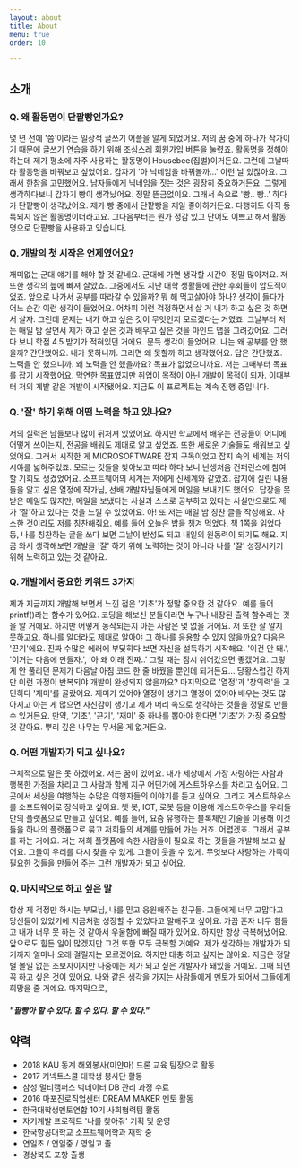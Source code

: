 ```yaml
---
layout: about
title: About
menu: true
order: 10

---
```


## 소개

### Q. 왜 활동명이 단팥빵인가요?

몇 년 전에 '씀'이라는 일상적 글쓰기 어플을 알게 되었어요. 저의 꿈 중에 하나가 작가이기 때문에 글쓰기 연습을 하기 위해 조심스레 회원가입 버튼을 눌렸죠. 활동명을 정해야 하는데 제가 평소에 자주 사용하는 활동명이 Housebee(집벌)이거든요. 그런데 그날따라 활동명을 바꿔보고 싶었어요. 갑자기 '아 닉네임을 바꿔볼까...' 이런 날 있잖아요. 그래서 한참을 고민했어요. 남자들에게 닉네임을 짓는 것은 굉장히 중요하거든요. 그렇게 생각하다보니 갑자기 빵이 생각났어요. 정말 뜬금없이요. 그래서 속으로 '빵.. 빵..' 하다가 단팥빵이 생각났어요. 제가 빵 중에서 단팥빵을 제일 좋아하거든요. 다행히도 아직 등록되지 않은 활동명이더라고요. 그다음부터는 뭔가 정감 있고 단어도 이쁘고 해서 활동명으로 단팥빵을 사용하고 있습니다.

### Q. 개발의 첫 시작은 언제였어요?

재미없는 군대 얘기를 해야 할 것 같네요. 군대에 가면 생각할 시간이 정말 많아져요. 저 또한 생각의 늪에 빠져 살았죠. 그중에서도 지난 대학 생활들에 관한 후회들이 압도적이었죠. 앞으로 나가서 공부를 따라갈 수 있을까? 뭐 해 먹고살아야 하나? 생각이 들다가 어느 순간 이런 생각이 들었어요. 어차피 이런 걱정하면서 살 거 내가 하고 싶은 것 하면서 살자. 그런데 문제는 내가 하고 싶은 것이 무엇인지 모르겠다는 거였죠. 그날부터 저는 매일 밤 살면서 제가 하고 싶은 것과 배우고 싶은 것을 마인드 맵을 그려갔어요. 그러다 보니 학점 4.5 받기가 적혀있던 거에요. 문득 생각이 들었어요. 나는 왜 공부를 안 했을까? 간단했어요. 내가 못하니까. 그러면 왜 못할까 하고 생각했어요. 답은 간단했죠. 노력을 안 했으니까. 왜 노력을 안 했을까요? 목표가 없었으니까요. 저는 그때부터 목표를 잡기 시작했어요. 막연한 목표였지만 취업이 목적이 아닌 개발이 목적이 되자. 이때부터 저의 계발 같은 개발이 시작됐어요. 지금도 이 프로젝트는 계속 진행 중입니다.

### Q. '잘' 하기 위해 어떤 노력을 하고 있나요?

저의 실력은 남들보다 많이 뒤처져 있었어요. 하지만 학교에서 배우는 전공들이 어디에 어떻게 쓰이는지, 전공을 배워도 제대로 알고 싶었죠. 또한 새로운 기술들도 배워보고 싶었어요. 그래서 시작한 게 MICROSOFTWARE 잡지 구독이었고 잡지 속의 세계는 저의 시야를 넓혀주었죠. 모르는 것들을 찾아보고 따라 하다 보니 난생처음 컨퍼런스에 참여할 기회도 생겼었어요. 소프트웨어의 세계는 저에게 신세계와 같았죠. 잡지에 실린 내용들을 알고 싶은 열정에 작가님, 선배 개발자님들에게 메일을 보내기도 했어요. 답장을 못 받은 메일도 많지만, 메일을 보냈다는 사실과 스스로 공부하고 있다는 사실만으로도 제가 '잘'하고 있다는 것을 느낄 수 있었어요. 아! 또 저는 매일 밤 칭찬 글을 작성해요. 사소한 것이라도 저를 칭찬해줘요. 예를 들어 오늘은 밥을 챙겨 먹었다. 책 1쪽을 읽었다 등, 나를 칭찬하는 글을 쓰다 보면 그날이 반성도 되고 내일의 원동력이 되기도 해요. 지금 와서 생각해보면 개발을 '잘' 하기 위해 노력하는 것이 아니라 나를 '잘' 성장시키기 위해 노력하고 있는 것 같아요.

### Q. 개발에서 중요한 키워드 3가지

 제가 지금까지 개발해 보면서 느낀 점은 '기초'가 정말 중요한 것 같아요. 예를 들어 printf()라는 함수가 있어요. 코딩을 해보신 분들이라면 누구나 내장된 출력 함수라는 것을 알 거에요. 하지만 어떻게 동작되는지 아는 사람은 몇 없을 거에요. 저 또한 잘 알지 못하고요. 하나를 알더라도 제대로 알아야 그 하나를 응용할 수 있지 않을까요? 다음은 '끈기'에요. 진짜 수많은 에러에 부딪히다 보면 자신을 설득하기 시작해요. '이건 안 돼.', '이거는 다음에 만들자.', '아 왜 이래 진짜..' 그럴 때는 잠시 쉬어갔으면 좋겠어요. 그렇게 안 풀리던 문제가 다음날 아침 코드 한 줄 바꿨을 뿐인데 되거든요... 당황스럽긴 하지만 이런 과정이 반복되야 개발이 완성되지 않을까요? 마지막으로 '열정'과 '창의력'을 고민하다 '재미'를 골랐어요. 재미가 있어야 열정이 생기고 열정이 있어야 배우는 것도 많아지고 아는 게 많으면 자신감이 생기고 제가 머리 속으로 생각하는 것들을 정말로 만들 수 있거든요. 만약, '기초', '끈기', '재미' 중 하나를 뽑아야 한다면 '기초'가 가장 중요할 것 같아요. 뿌리 깊은 나무는 무서울 게 없거든요.

### Q. 어떤 개발자가 되고 싶나요?

구체적으로 말은 못 하겠어요. 저는 꿈이 있어요. 내가 세상에서 가장 사랑하는 사람과 행복한 가정을 차리고 그 사람과 함께 지구 어딘가에 게스트하우스를 차리고 싶어요. 그곳에서 세상을 여행하는 수많은 여행자들의 이야기를 듣고 싶어요. 그리고 게스트하우스를 소프트웨어로 장식하고 싶어요. 챗 봇, IOT, 로봇 등을 이용해 게스트하우스를 우리들만의 플랫폼으로 만들고 싶어요. 예를 들어, 요즘 유행하는 블록체인 기술을 이용해 이것들을 하나의 플랫폼으로 묶고 저희들의 세계를 만들어 가는 거죠. 어렵겠죠. 그래서 공부를 하는 거에요. 저는 저희 플랫폼에 속한 사람들이 필요로 하는 것들을 개발해 보고 싶어요. 그들이 우리를 다시 찾을 수 있게. 그들이 웃을 수 있게. 무엇보다 사랑하는 가족이 필요한 것들을 만들어 주는 그런 개발자가 되고 싶어요.

### Q. 마지막으로 하고 싶은 말

항상 제 걱정만 하시는 부모님, 나를 믿고 응원해주는 친구들. 그들에게 너무 고맙다고 당신들이 있었기에 지금처럼 성장할 수 있었다고 말해주고 싶어요. 가끔 혼자 너무 힘들고 내가 너무 못 하는 것 같아서 우울함에 빠질 때가 있어요. 하지만 항상 극복해냈어요. 앞으로도 힘든 일이 많겠지만 그것 또한 모두 극복할 거예요. 제가 생각하는 개발자가 되기까지 얼마나 오래 걸릴지는 모르겠어요. 하지만 대충 하고 싶지는 않아요. 지금은 정말 별 볼일 없는 초보자이지만 나중에는 제가 되고 싶은 개발자가 돼있을 거예요. 그때 되면 꼭 하고 싶은 것이 있어요. 나와 같은 생각을 가지는 사람들에게 멘토가 되어서 그들에게 희망을 줄 거예요. 마지막으로,
##### "팥빵아 할 수 있다. 할 수 있다. 할 수 있다."

## 약력

+ 2018 KAU 동계 해외봉사(미얀마) 드론 교육 팀장으로 활동
+ 2017 커넥트스쿨 대학생 봉사단 활동
+ 삼성 멀티캠퍼스 빅데이터 DB 관리 과정 수료
+ 2016 마포진로직업센터 DREAM MAKER 멘토 활동
+ 한국대학생멘토연합 10기 사회협력팀 활동
+ 자기계발 프로젝트 '나를 찾아줘' 기획 및 운영
+ 한국항공대학교 소프트웨어학과 재학 중
+ 연일초 / 연일중 / 영일고 졸
+ 경상북도 포항 출생